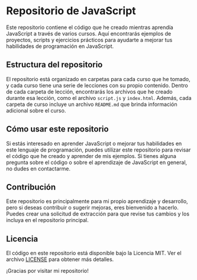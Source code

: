 # Repositorio de JavaScript

Este repositorio contiene el código que he creado mientras aprendía JavaScript a través de varios cursos. Aquí encontrarás ejemplos de proyectos, scripts y ejercicios prácticos para ayudarte a mejorar tus habilidades de programación en JavaScript.

## Estructura del repositorio

El repositorio está organizado en carpetas para cada curso que he tomado, y cada curso tiene una serie de lecciones con su propio contenido. Dentro de cada carpeta de lección, encontrarás los archivos que he creado durante esa lección, como el archivo `script.js` y `index.html`. Además, cada carpeta de curso incluye un archivo `README.md` que brinda información adicional sobre el curso.

## Cómo usar este repositorio

Si estás interesado en aprender JavaScript o mejorar tus habilidades en este lenguaje de programación, puedes utilizar este repositorio para revisar el código que he creado y aprender de mis ejemplos. Si tienes alguna pregunta sobre el código o sobre el aprendizaje de JavaScript en general, no dudes en contactarme.

## Contribución

Este repositorio es principalmente para mi propio aprendizaje y desarrollo, pero si deseas contribuir o sugerir mejoras, eres bienvenido a hacerlo. Puedes crear una solicitud de extracción para que revise tus cambios y los incluya en el repositorio principal.

## Licencia

El código en este repositorio está disponible bajo la Licencia MIT. Ver el archivo [LICENSE](LICENSE) para obtener más detalles.

¡Gracias por visitar mi repositorio!

